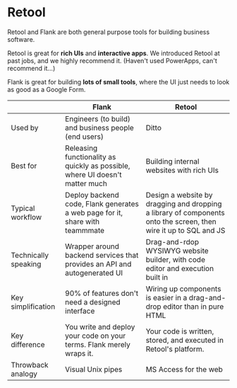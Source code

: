 # Retool

Retool and Flank are both general purpose tools for building business software.

Retool is great for **rich UIs** and **interactive apps**. We introduced Retool at past jobs, and we highly recommend it. (Haven't used PowerApps, can't recommend it...)

Flank is great for building **lots of small tools**, where the UI just needs to look as good as a Google Form.


|                      | Flank                                                                        | Retool                                                                                                           |
| -------------------- | ---------------------------------------------------------------------------- | ---------------------------------------------------------------------------------------------------------------- |
| Used by              | Engineers (to build) and business people (end users)                         | Ditto                                                                                                            |
| Best for             | Releasing functionality as quickly as possible, where UI doesn't matter much | Building internal websites with rich UIs                                                                         |
| Typical workflow     | Deploy backend code, Flank generates a web page for it, share with teammmate | Design a website by dragging and dropping a library of components onto the screen, then wire it up to SQL and JS |
| Technically speaking | Wrapper around backend services that provides an API and autogenerated UI    | Drag-and-rdop WYSIWYG website builder, with code editor and execution built in                                   |
| Key simplification   | 90% of features don't need a designed interface                              | Wiring up components is easier in a drag-and-drop editor than in pure HTML                                       |
| Key difference       | You write and deploy your code on your terms. Flank merely wraps it.         | Your code is written, stored, and executed in Retool's platform.                                                 |
| Throwback analogy    | Visual Unix pipes                                                            | MS Access for the web                                                                                            |